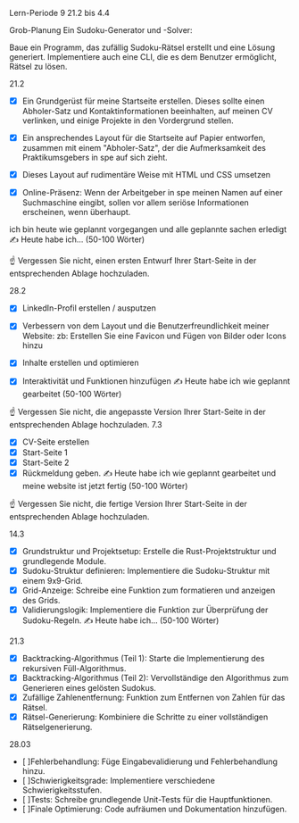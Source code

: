 Lern-Periode 9
21.2 bis 4.4

Grob-Planung
Ein Sudoku-Generator und -Solver:

Baue ein Programm, das zufällig Sudoku-Rätsel erstellt und eine Lösung generiert. Implementiere auch eine CLI, die es dem Benutzer ermöglicht, Rätsel zu lösen.

21.2
- [x] Ein Grundgerüst für meine Startseite erstellen. Dieses sollte einen Abholer-Satz und Kontaktinformationen beeinhalten, auf meinen CV verlinken, und einige Projekte in den Vordergrund stellen.

- [x] Ein ansprechendes Layout für die Startseite auf Papier entworfen, zusammen mit einem "Abholer-Satz", der die Aufmerksamkeit des Praktikumsgebers in spe auf sich zieht.
- [x] Dieses Layout auf rudimentäre Weise mit HTML und CSS umsetzen
- [x] Online-Präsenz: Wenn der Arbeitgeber in spe meinen Namen auf einer Suchmaschine eingibt, sollen vor allem seriöse Informationen erscheinen, wenn überhaupt.

ich bin heute wie geplannt vorgegangen und alle geplannte sachen erledigt
✍️ Heute habe ich... (50-100 Wörter)

☝️ Vergessen Sie nicht, einen ersten Entwurf Ihrer Start-Seite in der entsprechenden Ablage hochzuladen.

28.2
- [x] LinkedIn-Profil erstellen / ausputzen
- [x] Verbessern von dem Layout und die Benutzerfreundlichkeit meiner Website: zb: Erstellen Sie eine Favicon und
Fügen von Bilder oder Icons hinzu
- [x] Inhalte erstellen und optimieren
- [x] Interaktivität und Funktionen hinzufügen
✍️ Heute habe ich wie geplannt gearbeitet (50-100 Wörter)


☝️ Vergessen Sie nicht, die angepasste Version Ihrer Start-Seite in der entsprechenden Ablage hochzuladen.
7.3
- [x] CV-Seite erstellen
- [x] Start-Seite 1
- [x] Start-Seite 2
- [x] Rückmeldung geben.
✍️ Heute habe ich wie geplannt gearbeitet und meine website ist jetzt fertig (50-100 Wörter)

☝️ Vergessen Sie nicht, die fertige Version Ihrer Start-Seite in der entsprechenden Ablage hochzuladen.

14.3
- [x] Grundstruktur und Projektsetup: Erstelle die Rust-Projektstruktur und grundlegende Module.
- [x] Sudoku-Struktur definieren: Implementiere die Sudoku-Struktur mit einem 9x9-Grid.
- [x] Grid-Anzeige: Schreibe eine Funktion zum formatieren und anzeigen des Grids.
- [x] Validierungslogik: Implementiere die Funktion zur Überprüfung der Sudoku-Regeln.
✍️ Heute habe ich... (50-100 Wörter)

21.3
- [x] Backtracking-Algorithmus (Teil 1): Starte die Implementierung des rekursiven Füll-Algorithmus.
- [x] Backtracking-Algorithmus (Teil 2): Vervollständige den Algorithmus zum Generieren eines gelösten Sudokus.
- [x] Zufällige Zahlenentfernung: Funktion zum Entfernen von Zahlen für das Rätsel.
- [x] Rätsel-Generierung: Kombiniere die Schritte zu einer vollständigen Rätselgenerierung.

28.03
- [ ]Fehlerbehandlung: Füge Eingabevalidierung und Fehlerbehandlung hinzu.
- [ ]Schwierigkeitsgrade: Implementiere verschiedene Schwierigkeitsstufen.
- [ ]Tests: Schreibe grundlegende Unit-Tests für die Hauptfunktionen.
- [ ]Finale Optimierung: Code aufräumen und Dokumentation hinzufügen.


